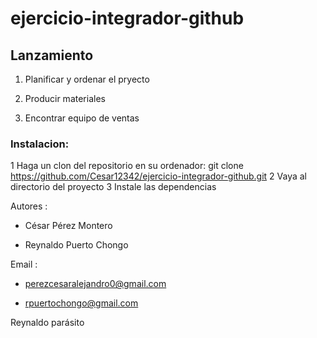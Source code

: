 # ejercicio-integrador-github

 
## Lanzamiento

1. Planificar y ordenar el pryecto
 
2. Producir materiales

3. Encontrar equipo de ventas 


### Instalacion:

1 Haga un clon del repositorio en su ordenador: git clone 
https://github.com/Cesar12342/ejercicio-integrador-github.git
2 Vaya al directorio del proyecto
3 Instale las dependencias

Autores : 

- César Pérez Montero

- Reynaldo Puerto Chongo

Email : 

- perezcesaralejandro0@gmail.com

- rpuertochongo@gmail.com

Reynaldo parásito


